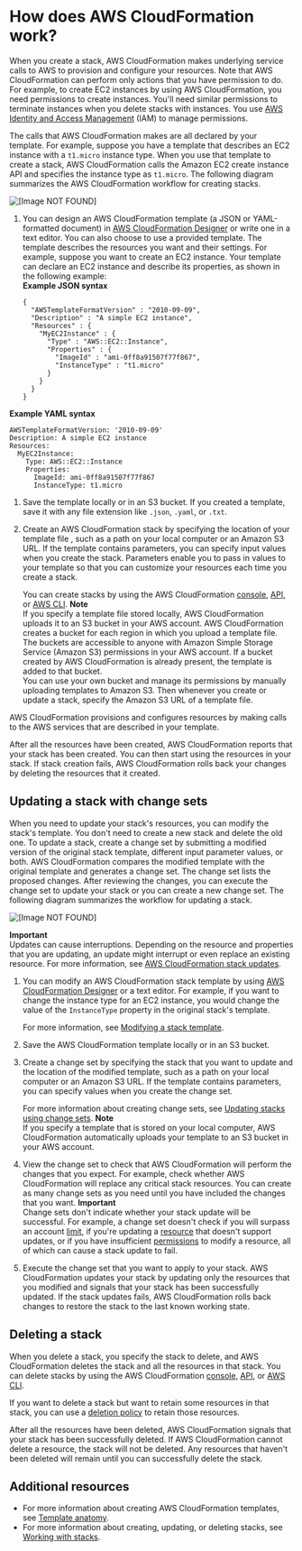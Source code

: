 # How does AWS CloudFormation work?<a name="cfn-whatis-howdoesitwork"></a>

When you create a stack, AWS CloudFormation makes underlying service calls to AWS to provision and configure your resources\. Note that AWS CloudFormation can perform only actions that you have permission to do\. For example, to create EC2 instances by using AWS CloudFormation, you need permissions to create instances\. You'll need similar permissions to terminate instances when you delete stacks with instances\. You use [AWS Identity and Access Management](https://docs.aws.amazon.com/IAM/latest/UserGuide/) \(IAM\) to manage permissions\.

The calls that AWS CloudFormation makes are all declared by your template\. For example, suppose you have a template that describes an EC2 instance with a `t1.micro` instance type\. When you use that template to create a stack, AWS CloudFormation calls the Amazon EC2 create instance API and specifies the instance type as `t1.micro`\. The following diagram summarizes the AWS CloudFormation workflow for creating stacks\.

![\[Image NOT FOUND\]](http://docs.aws.amazon.com/AWSCloudFormation/latest/UserGuide/images/create-stack-diagram.png)

1. You can design an AWS CloudFormation template \(a JSON or YAML\-formatted document\) in [AWS CloudFormation Designer](https://console.aws.amazon.com/cloudformation/designer) or write one in a text editor\. You can also choose to use a provided template\. The template describes the resources you want and their settings\. For example, suppose you want to create an EC2 instance\. Your template can declare an EC2 instance and describe its properties, as shown in the following example:  
**Example JSON syntax**  

   ```
   {
     "AWSTemplateFormatVersion" : "2010-09-09",
     "Description" : "A simple EC2 instance",
     "Resources" : {
       "MyEC2Instance" : {
         "Type" : "AWS::EC2::Instance",
         "Properties" : {
           "ImageId" : "ami-0ff8a91507f77f867",
           "InstanceType" : "t1.micro"
         }
       }
     }
   }
   ```  
**Example YAML syntax**  

   ```
   AWSTemplateFormatVersion: '2010-09-09'
   Description: A simple EC2 instance
   Resources:
     MyEC2Instance:
       Type: AWS::EC2::Instance
       Properties:
         ImageId: ami-0ff8a91507f77f867
         InstanceType: t1.micro
   ```

1. Save the template locally or in an S3 bucket\. If you created a template, save it with any file extension like `.json`, `.yaml`, or `.txt`\.

1. Create an AWS CloudFormation stack by specifying the location of your template file , such as a path on your local computer or an Amazon S3 URL\. If the template contains parameters, you can specify input values when you create the stack\. Parameters enable you to pass in values to your template so that you can customize your resources each time you create a stack\.

   You can create stacks by using the AWS CloudFormation [console](cfn-console-create-stack.md), [API](https://docs.aws.amazon.com/AWSCloudFormation/latest/APIReference/API_CreateStack.html), or [AWS CLI](https://docs.aws.amazon.com/cli/latest/reference/cloudformation/create-stack.html)\.
**Note**  
If you specify a template file stored locally, AWS CloudFormation uploads it to an S3 bucket in your AWS account\. AWS CloudFormation creates a bucket for each region in which you upload a template file\. The buckets are accessible to anyone with Amazon Simple Storage Service \(Amazon S3\) permissions in your AWS account\. If a bucket created by AWS CloudFormation is already present, the template is added to that bucket\.  
You can use your own bucket and manage its permissions by manually uploading templates to Amazon S3\. Then whenever you create or update a stack, specify the Amazon S3 URL of a template file\.

AWS CloudFormation provisions and configures resources by making calls to the AWS services that are described in your template\.

After all the resources have been created, AWS CloudFormation reports that your stack has been created\. You can then start using the resources in your stack\. If stack creation fails, AWS CloudFormation rolls back your changes by deleting the resources that it created\.

## Updating a stack with change sets<a name="w6974ab1b5c17c17"></a>

When you need to update your stack's resources, you can modify the stack's template\. You don't need to create a new stack and delete the old one\. To update a stack, create a change set by submitting a modified version of the original stack template, different input parameter values, or both\. AWS CloudFormation compares the modified template with the original template and generates a change set\. The change set lists the proposed changes\. After reviewing the changes, you can execute the change set to update your stack or you can create a new change set\. The following diagram summarizes the workflow for updating a stack\.

![\[Image NOT FOUND\]](http://docs.aws.amazon.com/AWSCloudFormation/latest/UserGuide/images/update-stack-diagram.png)

**Important**  
Updates can cause interruptions\. Depending on the resource and properties that you are updating, an update might interrupt or even replace an existing resource\. For more information, see [AWS CloudFormation stack updates](using-cfn-updating-stacks.md)\.

1. You can modify an AWS CloudFormation stack template by using [AWS CloudFormation Designer](https://console.aws.amazon.com/cloudformation/designer) or a text editor\. For example, if you want to change the instance type for an EC2 instance, you would change the value of the `InstanceType` property in the original stack's template\.

   For more information, see [Modifying a stack template](using-cfn-updating-stacks-get-template.md)\.

1. Save the AWS CloudFormation template locally or in an S3 bucket\.

1. Create a change set by specifying the stack that you want to update and the location of the modified template, such as a path on your local computer or an Amazon S3 URL\. If the template contains parameters, you can specify values when you create the change set\.

   For more information about creating change sets, see [Updating stacks using change sets](using-cfn-updating-stacks-changesets.md)\.
**Note**  
If you specify a template that is stored on your local computer, AWS CloudFormation automatically uploads your template to an S3 bucket in your AWS account\.

1. View the change set to check that AWS CloudFormation will perform the changes that you expect\. For example, check whether AWS CloudFormation will replace any critical stack resources\. You can create as many change sets as you need until you have included the changes that you want\.
**Important**  
Change sets don't indicate whether your stack update will be successful\. For example, a change set doesn't check if you will surpass an account [limit](cloudformation-limits.md), if you're updating a [resource](aws-template-resource-type-ref.md) that doesn't support updates, or if you have insufficient [permissions](using-iam-template.md) to modify a resource, all of which can cause a stack update to fail\.

1. Execute the change set that you want to apply to your stack\. AWS CloudFormation updates your stack by updating only the resources that you modified and signals that your stack has been successfully updated\. If the stack updates fails, AWS CloudFormation rolls back changes to restore the stack to the last known working state\.

## Deleting a stack<a name="w6974ab1b5c17c19"></a>

When you delete a stack, you specify the stack to delete, and AWS CloudFormation deletes the stack and all the resources in that stack\. You can delete stacks by using the AWS CloudFormation [console](cfn-console-delete-stack.md), [API](https://docs.aws.amazon.com/AWSCloudFormation/latest/APIReference/API_DeleteStack.html), or [AWS CLI](https://docs.aws.amazon.com/cli/latest/reference/cloudformation/delete-stack.html)\.

If you want to delete a stack but want to retain some resources in that stack, you can use a [deletion policy](aws-attribute-deletionpolicy.md) to retain those resources\.

After all the resources have been deleted, AWS CloudFormation signals that your stack has been successfully deleted\. If AWS CloudFormation cannot delete a resource, the stack will not be deleted\. Any resources that haven't been deleted will remain until you can successfully delete the stack\.

## Additional resources<a name="w6974ab1b5c17c21"></a>
+ For more information about creating AWS CloudFormation templates, see [Template anatomy](template-anatomy.md)\.
+ For more information about creating, updating, or deleting stacks, see [Working with stacks](stacks.md)\.